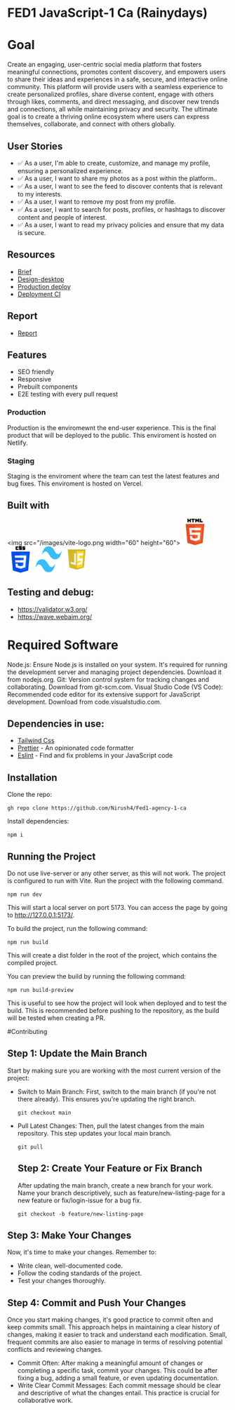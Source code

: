 # FED1 JavaScript-1 Ca (Rainydays)

# Goal

Create an engaging, user-centric social media platform that fosters meaningful connections, promotes content discovery, and empowers users to share their ideas and experiences in a safe, secure, and interactive online community. This platform will provide users with a seamless experience to create personalized profiles, share diverse content, engage with others through likes, comments, and direct messaging, and discover new trends and connections, all while maintaining privacy and security. The ultimate goal is to create a thriving online ecosystem where users can express themselves, collaborate, and connect with others globally.

## User Stories

- ✅ As a user, I'm able to create, customize, and manage my profile, ensuring a personalized experience.
- ✅ As a user, I want to share my photos as a post within the platform..
- ✅ As a user, I want to see the feed to discover contents that is relevant to my interests.
- ✅ As a user, I want to remove my post from my profile.
- ✅ As a user, I want to search for posts, profiles, or hashtags to discover content and people of interest.
- ✅ As a user, I want to read my privacy policies and ensure that my data is secure.

## Resources

- [Brief](https://lms.noroff.no/pluginfile.php/339034/mod_resource/content/5/HTML__CSS_CA.pdf)
- [Design-desktop](https://www.figma.com/proto/hgQ4WNNGSHOxg9DViYzdIA/Rainydays-Superman?page-id=0%3A1&node-id=2-2&node-type=canvas&viewport=399%2C197%2C0.11&t=RfCGWTH6doE0euxU-1&scaling=scale-down&content-scaling=fixed)
- [Production deploy](https://rainydays-webshop-no.netlify.app/)
- [Deployment CI](https://app.netlify.com/sites/rainydays-webshop-no/overview)

## Report

- [Report](https://docs.google.com/document/d/1H2JoxjCNF8Yf_rbPC38OS2S-pcx8jDSjGrKi3KTpO6E/edit?usp=sharing)

## Features

- SEO friendly
- Responsive
- Prebuilt components
- E2E testing with every pull request

### Production

Production is the enviromewnt the end-user experience. This is the final product that will be deployed to the public. This enviroment is hosted on Netlify.

### Staging

Staging is the enviroment where the team can test the latest features and bug fixes. This enviroment is hosted on Vercel.

## Built with

<img src="/images/vite-logo.png width="60" height="60"> <img src="/images/html-logo.png" width="60" height="60"> <img src="/images/css-logo.webp" width="60" height="60"> <img src="/images/tailwind-Logo.png" width="60" height="60"> <img src="/images/js-logo.png" width="60" height="60">

## Testing and debug:

- https://validator.w3.org/
- https://wave.webaim.org/

# Required Software

Node.js: Ensure Node.js is installed on your system. It's required for running the development server and managing project dependencies. Download it from nodejs.org.
Git: Version control system for tracking changes and collaborating. Download from git-scm.com.
Visual Studio Code (VS Code): Recommended code editor for its extensive support for JavaScript development. Download from code.visualstudio.com.

## Dependencies in use:

- [Tailwind Css](https://tailwindcss.com)
- [Prettier](https://prettier.io/) - An opinionated code formatter
- [Eslint](https://eslint.org/) - Find and fix problems in your JavaScript code

## Installation

Clone the repo:

```
gh repo clone https://github.com/Nirush4/Fed1-agency-1-ca
```

Install dependencies:

```
npm i
```

## Running the Project

Do not use live-server or any other server, as this will not work. The project is configured to run with Vite. Run the project with the following command.

```
npm run dev
```

This will start a local server on port 5173. You can access the page by going to http://127.0.0.1:5173/.

To build the project, run the following command:

```
npm run build
```

This will create a dist folder in the root of the project, which contains the compiled project.

You can preview the build by running the following command:

```
npm run build-preview
```

This is useful to see how the project will look when deployed and to test the build. This is recommended before pushing to the repository, as the build will be tested when creating a PR.

#Contributing

## Step 1: Update the Main Branch

Start by making sure you are working with the most current version of the project:

- Switch to Main Branch: First, switch to the main branch (if you're not there already). This ensures you're updating the right branch.
  ```
  git checkout main
  ```
- Pull Latest Changes: Then, pull the latest changes from the main repository. This step updates your local main branch.
  ```
  git pull
  ```
  ## Step 2: Create Your Feature or Fix Branch
  After updating the main branch, create a new branch for your work. Name your branch descriptively, such as feature/new-listing-page for a new feature or fix/login-issue for a bug fix.
  ```
  git checkout -b feature/new-listing-page
  ```

## Step 3: Make Your Changes

Now, it's time to make your changes. Remember to:

- Write clean, well-documented code.
- Follow the coding standards of the project.
- Test your changes thoroughly.

## Step 4: Commit and Push Your Changes

Once you start making changes, it's good practice to commit often and keep commits small. This approach helps in maintaining a clear history of changes, making it easier to track and understand each modification. Small, frequent commits are also easier to manage in terms of resolving potential conflicts and reviewing changes.

- Commit Often: After making a meaningful amount of changes or completing a specific task, commit your changes. This could be after fixing a bug, adding a small feature, or even updating documentation.
- Write Clear Commit Messages: Each commit message should be clear and descriptive of what the changes entail. This practice is crucial for collaborative work.
